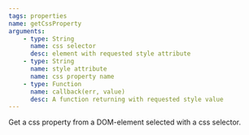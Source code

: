 ```yaml
---
tags: properties
name: getCssProperty
arguments:
    - type: String
      name: css selector
      desc: element with requested style attribute
    - type: String
      name: style attribute
      name: css property name
    - type: Function
      name: callback(err, value)
      desc: A function returning with requested style value
---
```


Get a css property from a DOM-element selected with a css selector.